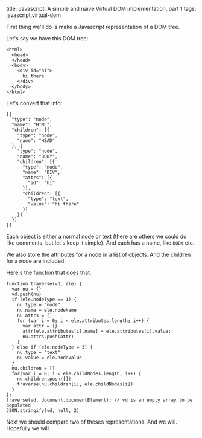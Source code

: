 title: Javascript: A simple and naive Virtual DOM implementation, part 1
tags: javascript,virtual-dom

First thing we'll do is make a Javascript representation of a DOM tree.

Let's say we have this DOM tree:

```
<html>
  <head>
  </head>
  <body>
    <div id="hi">
      hi there
    </div>
  </body>
</html>
```

Let's convert that into:

```
[{
  "type": "node",
  "name": "HTML",
  "children": [{
    "type": "node",
    "name": "HEAD"
  }, {
    "type": "node",
    "name": "BODY",
    "children": [{
      "type": "node",
      "name": "DIV",
      "attrs": [{
        "id": "hi"
      }],
      "children": [{
        "type": "text",
        "value": "hi there"
      }]
    }]
  }]
}]
```

Each object is either a normal node or text (there are others we could do like comments, but let's keep it simple). And each has a name, like `BODY` etc.

We also store the attributes for a node in a list of objects. And the children for a node are included.

Here's the function that does that:

```
function traverse(vd, ele) {
  var nu = {}
  vd.push(nu)
  if (ele.nodeType == 1) {
    nu.type = "node"
    nu.name = ele.nodeName
    nu.attrs = []
    for (var i = 0; i < ele.attributes.length; i++) {
      var attr = {}
      attr[ele.attributes[i].name] = ele.attributes[i].value;
      nu.attrs.push(attr)
    }
  } else if (ele.nodeType = 3) {
    nu.type = "text"
    nu.value = ele.nodeValue
  }
  nu.children = []
  for(var i = 0; i < ele.childNodes.length; i++) {
    nu.children.push([])
    traverse(nu.children[i], ele.childNodes[i])
  }
}; 
traverse(vd, document.documentElement); // vd is an empty array to be populated
JSON.stringify(vd, null, 2)
```

Next we should compare two of theses representations. And we will. Hopefully we will...
